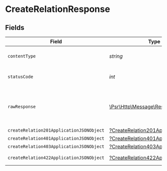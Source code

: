 # CreateRelationResponse


## Fields

| Field                                                                                                        | Type                                                                                                         | Required                                                                                                     | Description                                                                                                  |
| ------------------------------------------------------------------------------------------------------------ | ------------------------------------------------------------------------------------------------------------ | ------------------------------------------------------------------------------------------------------------ | ------------------------------------------------------------------------------------------------------------ |
| `contentType`                                                                                                | *string*                                                                                                     | :heavy_check_mark:                                                                                           | HTTP response content type for this operation                                                                |
| `statusCode`                                                                                                 | *int*                                                                                                        | :heavy_check_mark:                                                                                           | HTTP response status code for this operation                                                                 |
| `rawResponse`                                                                                                | [\Psr\Http\Message\ResponseInterface](https://www.php-fig.org/psr/psr-7/#33-psrhttpmessageresponseinterface) | :heavy_minus_sign:                                                                                           | Raw HTTP response; suitable for custom response parsing                                                      |
| `createRelation201ApplicationJSONObject`                                                                     | [?CreateRelation201ApplicationJSON](../../models/operations/CreateRelation201ApplicationJSON.md)             | :heavy_minus_sign:                                                                                           | Created                                                                                                      |
| `createRelation401ApplicationJSONObject`                                                                     | [?CreateRelation401ApplicationJSON](../../models/operations/CreateRelation401ApplicationJSON.md)             | :heavy_minus_sign:                                                                                           | Unauthenticated                                                                                              |
| `createRelation403ApplicationJSONObject`                                                                     | [?CreateRelation403ApplicationJSON](../../models/operations/CreateRelation403ApplicationJSON.md)             | :heavy_minus_sign:                                                                                           | Forbidden                                                                                                    |
| `createRelation422ApplicationJSONObject`                                                                     | [?CreateRelation422ApplicationJSON](../../models/operations/CreateRelation422ApplicationJSON.md)             | :heavy_minus_sign:                                                                                           | Invalid data posted                                                                                          |